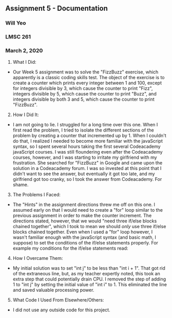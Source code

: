## Assignment 5 - Documentation
### Will Yeo
### LMSC 261
### March 2, 2020

1. What I Did:
- Our Week 5 assignment was to solve the  "FizzBuzz" exercise, which apparently is a classic coding skills test. The object of the exercise is to create a counter which prints every integer between 1 and 100, except for integers divisible by 3, which cause the counter to print "Fizz", integers divisible by 5, which cause the counter to print "Buzz", and integers divisible by both 3 and 5, which cause the counter to print "FizzBuzz".
2. How I Did It:
- I am not going to lie. I struggled for a long time over this one. When I first read the problem, I tried to isolate the different sections of the problem by creating a counter that incremented up by 1. When I couldn't do that, I realized I needed to become more familiar with the javaScript syntax, so I spent several hours taking the first several Codeacademy javaScript courses. I was still floundering even after the Codeacademy courses, however, and I was starting to irritate my girlfriend with my frustration. She searched for "FizzBuzz" in Google and came upon the solution in a Codeacademy forum. I was so invested at this point that I didn't want to see the answer, but eventually it got too late, and my girlfriend got too cranky, so I took the answer from Codeacademy. For shame.  
3. The Problems I Faced:
- The "Hints" in the assignment directions threw me off on this one. I assumed early on that I would need to create a "for" loop similar to the previous assignment in order to make the counter increment. The directions stated, however, that we would "need three if/else blocks chained together", which I took to mean we should *only* use three if/else blocks chained together. Even when I used a "for" loop however, I wasn't familiar enough with the javaScript syntax (and basic math, I suppose) to set the conditions of the if/else statements properly. For example my conditions for the if/else statements read:
4. How I Overcame Them:
- My initial solution was to set "int j" to be less than "int i + 1". That got rid of the extraneous line, but, as my teacher expertly noted, this took an extra step that could potentially drain CPU. I removed the step of adding 1 to "int j" by setting the initial value of "int i" to 1. This eliminated the line and saved valuable processing power.
5. What Code I Used From Elsewhere/Others:
- I did not use any outside code for this project.
